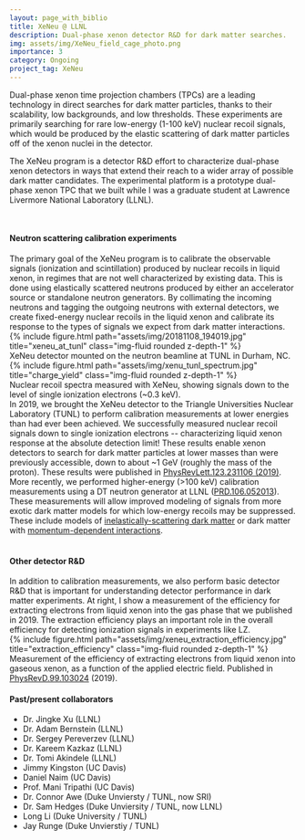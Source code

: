 ```yaml
---
layout: page_with_biblio
title: XeNeu @ LLNL
description: Dual-phase xenon detector R&D for dark matter searches.
img: assets/img/XeNeu_field_cage_photo.png
importance: 3
category: Ongoing
project_tag: XeNeu
---
```


Dual-phase xenon time projection chambers (TPCs) are a leading technology in direct searches for dark matter particles, thanks to their scalability, low backgrounds, and low thresholds. These experiments are primarily searching for rare low-energy (1-100 keV) nuclear recoil signals, which would be produced by the elastic scattering of dark matter particles off of the xenon nuclei in the detector. 


The XeNeu program is a detector R&D effort to characterize dual-phase xenon detectors in ways that extend their reach to a wider array of possible dark matter candidates. The experimental platform is a prototype dual-phase xenon TPC that we built while I was a graduate student at Lawrence Livermore National Laboratory (LLNL).

<br>

#### <strong>Neutron scattering calibration experiments</strong>
<div class="row">
    <div class="col-sm-5 mt-3 mt-md-0">
        The primary goal of the XeNeu program is to calibrate the observable signals (ionization and scintillation) produced by nuclear recoils in liquid xenon, in regimes that are not well characterized by existing data. This is done using elastically scattered neutrons produced by either an accelerator source or standalone neutron generators. By collimating the incoming neutrons and tagging the outgoing neutrons with external detectors, we create fixed-energy nuclear recoils in the liquid xenon and calibrate its response to the types of signals we expect from dark matter interactions. 
        <!-- Our measurements benchmark the signals expected from dark matter particles in a wider range of models, allowing xenon-based experiments like LZ and XENON to extend their physics reach into new parameter space. -->
    </div>
    <div class="col-sm-7 mt-3 mt-md-0">
        <div class="col-sm mt-3 mt-md-0">
            {% include figure.html path="assets/img/20181108_194019.jpg" title="xeneu_at_tunl" class="img-fluid rounded z-depth-1" %}
        </div>
        <div class="caption">
            XeNeu detector mounted on the neutron beamline at TUNL in Durham, NC.
        </div>
    </div>
</div>
<div class="row">
    <div class="col-sm-6 mt-3 mt-md-0">
        <div class="col-sm-1 mt-3 mt-md-0">
        </div>
        <div class="col-sm-10 mt-3 mt-md-0">
            <div class="col-sm mt-3 mt-md-0">
                {% include figure.html path="assets/img/xenu_tunl_spectrum.jpg" title="charge_yield" class="img-fluid rounded z-depth-1" %}
            </div>
            <div class="caption">
                Nuclear recoil spectra measured with XeNeu, showing signals down to the level of single ionization electrons (~0.3 keV).
            </div>
        </div>
        <div class="col-sm-1 mt-3 mt-md-0">
        </div>
    </div>
    <div class="col-sm-6 mt-3 mt-md-0">
        <div class="inline">
            In 2019, we brought the XeNeu detector to the Triangle Universities Nuclear Laboratory (TUNL) to perform calibration measurements at lower energies than had ever been achieved. We successfully measured nuclear recoil signals down to single ionization electrons -- characterizing liquid xenon response at the absolute detection limit! These results enable xenon detectors to search for dark matter particles at lower masses than were previously accessible, down to about ~1 GeV (roughly the mass of the proton). These results were published in <a href="https://journals.aps.org/prl/abstract/10.1103/PhysRevLett.123.231106">PhysRevLett.123.231106 (2019)</a>.
        </div>
        <!-- <br>
        <br> -->
        <!-- More recently, we performed higher-energy (>100 keV) calibration measurements using a DT neutron generator at LLNL (<a href="https://journals.aps.org/prd/abstract/10.1103/PhysRevD.106.052013">PhysRevD.106.052013</a>). These data help model the signals from more exotic dark matter models, such as <a href="https://journals.aps.org/prd/abstract/10.1103/PhysRevD.64.043502">inelastically-scattering dark matter</a> or dark matter with <a href="https://iopscience.iop.org/article/10.1088/1475-7516/2013/02/004">momentum-dependent interactions</a>, for which low-energy recoils may be suppressed. -->
    </div>
</div>
<div class="inline">
More recently, we performed higher-energy (>100 keV) calibration measurements using a DT neutron generator at LLNL (<a class="inline" href="https://journals.aps.org/prd/abstract/10.1103/PhysRevD.106.052013">PRD.106.052013</a>). These measurements will allow improved modeling of signals from more exotic dark matter models for which low-energy recoils may be suppressed. These include models of <a href="https://journals.aps.org/prd/abstract/10.1103/PhysRevD.64.043502">inelastically-scattering dark matter</a> or dark matter with <a href="https://iopscience.iop.org/article/10.1088/1475-7516/2013/02/004">momentum-dependent interactions</a>.

<!-- Inelastic DM:
<a href="https://journals.aps.org/prd/abstract/10.1103/PhysRevD.64.043502">[ref]</a>
Momentum-dependent DM:
<a href="https://iopscience.iop.org/article/10.1088/1475-7516/2013/02/004">[ref]</a> -->

</div>

<br>

#### <strong>Other detector R&D</strong>
<div class="row">
    <div class="col-sm-7 mt-3 mt-md-0">
        In addition to calibration measurements, we also perform basic detector R&D that is important for understanding detector performance in dark matter experiments. At right, I show a measurement of the efficiency for extracting electrons from liquid xenon into the gas phase that we published in 2019. The extraction efficiency plays an important role in the overall efficiency for detecting ionization signals in experiments like LZ.
    </div>
    <div class="col-sm-5 mt-3 mt-md-0">
        <div class="col-sm mt-3 mt-md-0">
            {% include figure.html path="assets/img/xeneu_extraction_efficiency.jpg" title="extraction_efficiency" class="img-fluid rounded z-depth-1" %}
        </div>
        <div class="caption">
            Measurement of the efficiency of extracting electrons from liquid xenon into gaseous xenon, as a function of the applied electric field. Published in <a href="https://journals.aps.org/prd/abstract/10.1103/PhysRevD.99.103024">PhysRevD.99.103024</a> (2019).
        </div>
    </div>
</div>




#### <strong>Past/present collaborators</strong>
<ul>
    <li>Dr. Jingke Xu (LLNL)</li>
    <li>Dr. Adam Bernstein (LLNL)</li>
    <li>Dr. Sergey Pereverzev (LLNL)</li>
    <li>Dr. Kareem Kazkaz (LLNL)</li>
    <li>Dr. Tomi Akindele (LLNL) </li>
    <li>Jimmy Kingston (UC Davis)</li>
    <li>Daniel Naim (UC Davis)</li>
    <li>Prof. Mani Tripathi (UC Davis)</li>
    <li>Dr. Connor Awe (Duke Unviersty / TUNL, now SRI)</li>
    <li>Dr. Sam Hedges (Duke Unviersity / TUNL, now LLNL)</li>
    <li>Long Li (Duke University / TUNL)</li>
    <li>Jay Runge (Duke Unvierstiy / TUNL)</li>
</ul>
